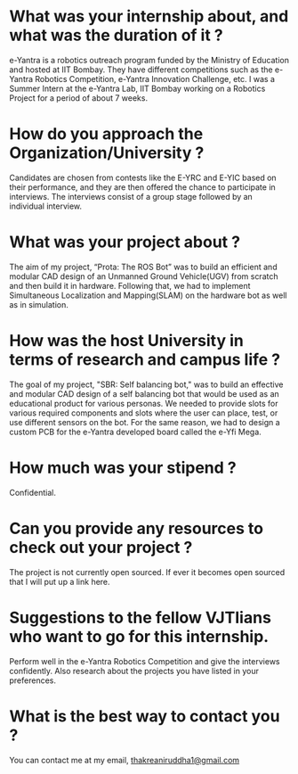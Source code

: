 # What was your internship about, and what was the duration of it ?

e-Yantra is a robotics outreach program funded by the Ministry of Education and hosted at IIT Bombay. They have different competitions such as the e-Yantra Robotics Competition, e-Yantra Innovation Challenge, etc. I was a Summer Intern at the e-Yantra Lab, IIT Bombay working on a Robotics Project for a period of about 7 weeks.

# How do you approach the Organization/University ?

Candidates are chosen from contests like the E-YRC and E-YIC based on their performance, and they are then offered the chance to participate in interviews. The interviews consist of a group stage followed by an individual interview.

# What was your project about ?

The aim of my project, “Prota: The ROS Bot” was to build an efficient and modular CAD design of an Unmanned Ground Vehicle(UGV) from scratch and then build it in hardware. Following that, we had to implement Simultaneous Localization and Mapping(SLAM) on the hardware bot as well as in simulation.

# How was the host University in terms of research and campus life ?

The goal of my project, "SBR: Self balancing bot," was to build an effective and modular CAD design of a self balancing bot that would be used as an educational product for various personas. We needed to provide slots for various required components and slots where the user can place, test, or use different sensors on the bot. For the same reason, we had to design a custom PCB for the e-Yantra developed board called the e-Yfi Mega.

# How much was your stipend ?

Confidential.

# Can you provide any resources to check out your project ?

The project is not currently open sourced. If ever it becomes open sourced that I will put up a link here.

# Suggestions to the fellow VJTIians who want to go for this internship.

Perform well in the e-Yantra Robotics Competition and give the interviews confidently. Also research about the projects you have listed in your preferences.

# What is the best way to contact you ?

You can contact me at my email, [thakreaniruddha1@gmail.com](mailto:thakreaniruddha1@gmail.com)
